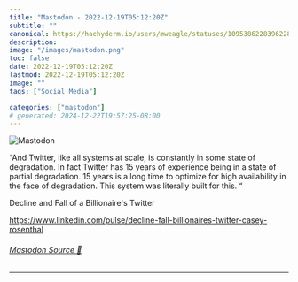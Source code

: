 ```yaml
---
title: "Mastodon - 2022-12-19T05:12:20Z"
subtitle: ""
canonical: https://hachyderm.io/users/mweagle/statuses/109538622839622856
description:
image: "/images/mastodon.png"
toc: false
date: 2022-12-19T05:12:20Z
lastmod: 2022-12-19T05:12:20Z
image: ""
tags: ["Social Media"]

categories: ["mastodon"]
# generated: 2024-12-22T19:57:25-08:00
---
```

![Mastodon](/images/mastodon.png)

<p>“And Twitter, like all systems at scale, is constantly in some state of degradation. In fact Twitter has 15 years of experience being in a state of partial degradation. 15 years is a long time to optimize for high availability in the face of degradation. This system was literally built for this. “</p><p>Decline and Fall of a Billionaire&#39;s Twitter</p><p><a href="https://www.linkedin.com/pulse/decline-fall-billionaires-twitter-casey-rosenthal" target="_blank" rel="nofollow noopener noreferrer" translate="no"><span class="invisible">https://www.</span><span class="ellipsis">linkedin.com/pulse/decline-fal</span><span class="invisible">l-billionaires-twitter-casey-rosenthal</span></a></p>


###### [Mastodon Source 🐘](https://hachyderm.io/@mweagle/109538622839622856)

___
